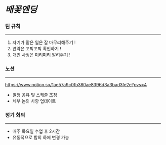 # ***배꽃엔딩***

### 팀 규칙
---

1. 자기가 맡은 일은 잘 마무리해주기 !
2. 연락은 꼬박꼬박 확인하기 !
3. 개인 사정은 미리미리 알려주기 !

### 노션
---

https://www.notion.so/1ae57a9c0fb380ae8396d3a3bad3fe2e?pvs=4
- 일정 공유 및 스케줄 조정
- 세부 논의 사항 업데이트 

### 정기 회의
---

- 매주 목요일 수업 후 2시간
- 유동적으로 합의 하에 변경 가능
